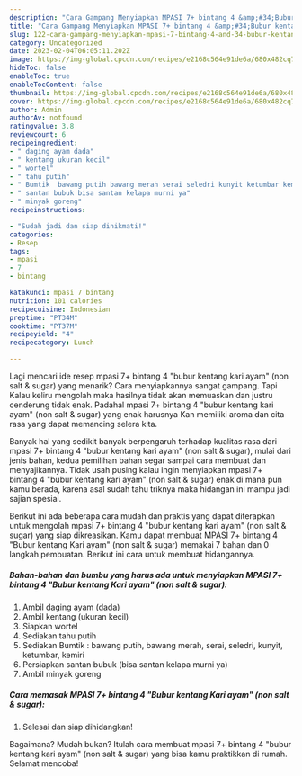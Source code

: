 ```yaml
---
description: "Cara Gampang Menyiapkan MPASI 7+ bintang 4 &amp;#34;Bubur kentang Kari ayam&amp;#34; (non salt &amp;amp; sugar) Anti Gagal"
title: "Cara Gampang Menyiapkan MPASI 7+ bintang 4 &amp;#34;Bubur kentang Kari ayam&amp;#34; (non salt &amp;amp; sugar) Anti Gagal"
slug: 122-cara-gampang-menyiapkan-mpasi-7-bintang-4-and-34-bubur-kentang-kari-ayam-and-34-non-salt-and-amp-sugar-anti-gagal
category: Uncategorized
date: 2023-02-04T06:05:11.202Z
image: https://img-global.cpcdn.com/recipes/e2168c564e91de6a/680x482cq70/mpasi-7-bintang-4-bubur-kentang-kari-ayam-non-salt-sugar-foto-resep-utama.jpg
hideToc: false
enableToc: true
enableTocContent: false
thumbnail: https://img-global.cpcdn.com/recipes/e2168c564e91de6a/680x482cq70/mpasi-7-bintang-4-bubur-kentang-kari-ayam-non-salt-sugar-foto-resep-utama.jpg
cover: https://img-global.cpcdn.com/recipes/e2168c564e91de6a/680x482cq70/mpasi-7-bintang-4-bubur-kentang-kari-ayam-non-salt-sugar-foto-resep-utama.jpg
author: Admin
authorAv: notfound
ratingvalue: 3.8
reviewcount: 6
recipeingredient:
- " daging ayam dada"
- " kentang ukuran kecil"
- " wortel"
- " tahu putih"
- " Bumtik  bawang putih bawang merah serai seledri kunyit ketumbar kemiri"
- " santan bubuk bisa santan kelapa murni ya"
- " minyak goreng"
recipeinstructions:

- "Sudah jadi dan siap dinikmati!"
categories:
- Resep
tags:
- mpasi
- 7
- bintang

katakunci: mpasi 7 bintang 
nutrition: 101 calories
recipecuisine: Indonesian
preptime: "PT34M"
cooktime: "PT37M"
recipeyield: "4"
recipecategory: Lunch

---
```



Lagi mencari ide resep mpasi 7+ bintang 4 &#34;bubur kentang kari ayam&#34; (non salt &amp; sugar) yang menarik? Cara menyiapkannya sangat gampang. Tapi Kalau keliru mengolah maka hasilnya tidak akan memuaskan dan justru cenderung tidak enak. Padahal mpasi 7+ bintang 4 &#34;bubur kentang kari ayam&#34; (non salt &amp; sugar) yang enak harusnya Kan memiliki aroma dan cita rasa yang dapat memancing selera kita.




Banyak hal yang sedikit banyak berpengaruh terhadap kualitas rasa dari mpasi 7+ bintang 4 &#34;bubur kentang kari ayam&#34; (non salt &amp; sugar), mulai dari jenis bahan, kedua pemilihan bahan segar sampai cara membuat dan menyajikannya. Tidak usah pusing kalau ingin menyiapkan mpasi 7+ bintang 4 &#34;bubur kentang kari ayam&#34; (non salt &amp; sugar) enak di mana pun kamu berada, karena asal sudah tahu triknya maka hidangan ini mampu jadi sajian spesial.


Berikut ini ada beberapa cara mudah dan praktis yang dapat diterapkan untuk mengolah mpasi 7+ bintang 4 &#34;bubur kentang kari ayam&#34; (non salt &amp; sugar) yang siap dikreasikan. Kamu dapat membuat MPASI 7+ bintang 4 &#34;Bubur kentang Kari ayam&#34; (non salt &amp; sugar) memakai 7 bahan dan 0 langkah pembuatan. Berikut ini cara untuk membuat hidangannya.

<!--inarticleads1-->

##### Bahan-bahan dan bumbu yang harus ada untuk menyiapkan MPASI 7+ bintang 4 &#34;Bubur kentang Kari ayam&#34; (non salt &amp; sugar):

1. Ambil  daging ayam (dada)
1. Ambil  kentang (ukuran kecil)
1. Siapkan  wortel
1. Sediakan  tahu putih
1. Sediakan  Bumtik : bawang putih, bawang merah, serai, seledri, kunyit, ketumbar, kemiri
1. Persiapkan  santan bubuk (bisa santan kelapa murni ya)
1. Ambil  minyak goreng




<!--inarticleads2-->

##### Cara memasak MPASI 7+ bintang 4 &#34;Bubur kentang Kari ayam&#34; (non salt &amp; sugar):


1. Selesai dan siap dihidangkan!



Bagaimana? Mudah bukan? Itulah cara membuat mpasi 7+ bintang 4 &#34;bubur kentang kari ayam&#34; (non salt &amp; sugar) yang bisa kamu praktikkan di rumah. Selamat mencoba!
